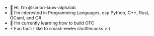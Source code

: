 - 👋 Hi, I’m @simon-lauw-alphalab
- 👀 I’m interested in Programming Languages, esp Python, C++, Rust, OCaml, and C# 
- 🌱 I’m currently learning how to build OTC
- ⚡ Fun fact: I like to smash ~~cocks~~ shuttlecocks >:)

<!---
simon-lauw-alphalab/simon-lauw-alphalab is a ✨ special ✨ repository because its `README.md` (this file) appears on your GitHub profile.
You can click the Preview link to take a look at your changes.
--->
